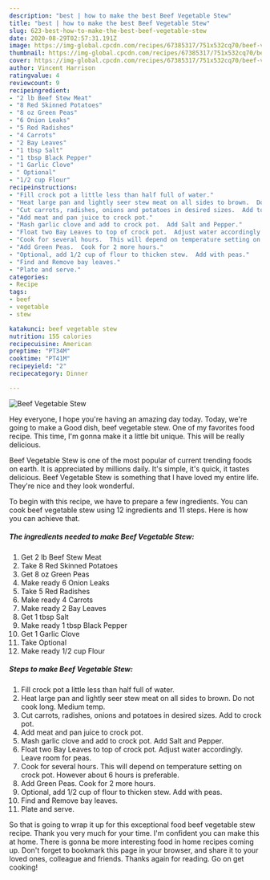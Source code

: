 ```yaml
---
description: "best | how to make the best Beef Vegetable Stew"
title: "best | how to make the best Beef Vegetable Stew"
slug: 623-best-how-to-make-the-best-beef-vegetable-stew
date: 2020-08-29T02:57:31.191Z
image: https://img-global.cpcdn.com/recipes/67385317/751x532cq70/beef-vegetable-stew-recipe-main-photo.jpg
thumbnail: https://img-global.cpcdn.com/recipes/67385317/751x532cq70/beef-vegetable-stew-recipe-main-photo.jpg
cover: https://img-global.cpcdn.com/recipes/67385317/751x532cq70/beef-vegetable-stew-recipe-main-photo.jpg
author: Vincent Harrison
ratingvalue: 4
reviewcount: 9
recipeingredient:
- "2 lb Beef Stew Meat"
- "8 Red Skinned Potatoes"
- "8 oz Green Peas"
- "6 Onion Leaks"
- "5 Red Radishes"
- "4 Carrots"
- "2 Bay Leaves"
- "1 tbsp Salt"
- "1 tbsp Black Pepper"
- "1 Garlic Clove"
- " Optional"
- "1/2 cup Flour"
recipeinstructions:
- "Fill crock pot a little less than half full of water."
- "Heat large pan and lightly seer stew meat on all sides to brown.  Do not cook long.  Medium temp."
- "Cut carrots, radishes, onions and potatoes in desired sizes.  Add to crock pot."
- "Add meat and pan juice to crock pot."
- "Mash garlic clove and add to crock pot.  Add Salt and Pepper."
- "Float two Bay Leaves to top of crock pot.  Adjust water accordingly.  Leave room for peas."
- "Cook for several hours.  This will depend on temperature setting on crock pot.  However about 6 hours is preferable."
- "Add Green Peas.  Cook for 2 more hours."
- "Optional, add 1/2 cup of flour to thicken stew.  Add with peas."
- "Find and Remove bay leaves."
- "Plate and serve."
categories:
- Recipe
tags:
- beef
- vegetable
- stew

katakunci: beef vegetable stew 
nutrition: 155 calories
recipecuisine: American
preptime: "PT34M"
cooktime: "PT41M"
recipeyield: "2"
recipecategory: Dinner

---
```



![Beef Vegetable Stew](https://img-global.cpcdn.com/recipes/67385317/751x532cq70/beef-vegetable-stew-recipe-main-photo.jpg)

Hey everyone, I hope you're having an amazing day today. Today, we're going to make a Good dish, beef vegetable stew. One of my favorites food recipe. This time, I'm gonna make it a little bit unique. This will be really delicious.

Beef Vegetable Stew is one of the most popular of current trending foods on earth. It is appreciated by millions daily. It's simple, it's quick, it tastes delicious. Beef Vegetable Stew is something that I have loved my entire life. They're nice and they look wonderful.




To begin with this recipe, we have to prepare a few ingredients. You can cook beef vegetable stew using 12 ingredients and 11 steps. Here is how you can achieve that.

<!--inarticleads1-->

##### The ingredients needed to make Beef Vegetable Stew:

1. Get 2 lb Beef Stew Meat
1. Take 8 Red Skinned Potatoes
1. Get 8 oz Green Peas
1. Make ready 6 Onion Leaks
1. Take 5 Red Radishes
1. Make ready 4 Carrots
1. Make ready 2 Bay Leaves
1. Get 1 tbsp Salt
1. Make ready 1 tbsp Black Pepper
1. Get 1 Garlic Clove
1. Take  Optional
1. Make ready 1/2 cup Flour




<!--inarticleads2-->

##### Steps to make Beef Vegetable Stew:

1. Fill crock pot a little less than half full of water.
1. Heat large pan and lightly seer stew meat on all sides to brown.  Do not cook long.  Medium temp.
1. Cut carrots, radishes, onions and potatoes in desired sizes.  Add to crock pot.
1. Add meat and pan juice to crock pot.
1. Mash garlic clove and add to crock pot.  Add Salt and Pepper.
1. Float two Bay Leaves to top of crock pot.  Adjust water accordingly.  Leave room for peas.
1. Cook for several hours.  This will depend on temperature setting on crock pot.  However about 6 hours is preferable.
1. Add Green Peas.  Cook for 2 more hours.
1. Optional, add 1/2 cup of flour to thicken stew.  Add with peas.
1. Find and Remove bay leaves.
1. Plate and serve.




So that is going to wrap it up for this exceptional food beef vegetable stew recipe. Thank you very much for your time. I'm confident you can make this at home. There is gonna be more interesting food in home recipes coming up. Don't forget to bookmark this page in your browser, and share it to your loved ones, colleague and friends. Thanks again for reading. Go on get cooking!
